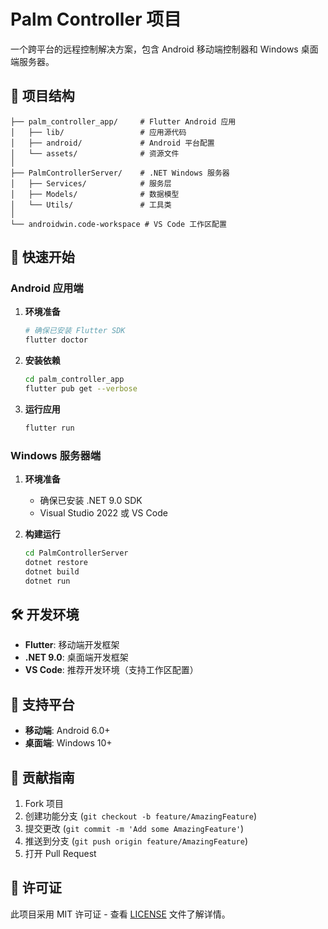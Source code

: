 # Palm Controller 项目

一个跨平台的远程控制解决方案，包含 Android 移动端控制器和 Windows 桌面端服务器。

## 📁 项目结构

```
├── palm_controller_app/     # Flutter Android 应用
│   ├── lib/                 # 应用源代码
│   ├── android/             # Android 平台配置
│   └── assets/              # 资源文件
│
├── PalmControllerServer/    # .NET Windows 服务器
│   ├── Services/            # 服务层
│   ├── Models/              # 数据模型
│   └── Utils/               # 工具类
│
└── androidwin.code-workspace # VS Code 工作区配置
```

## 🚀 快速开始

### Android 应用端

1. **环境准备**
   ```bash
   # 确保已安装 Flutter SDK
   flutter doctor
   ```

2. **安装依赖**
   ```bash
   cd palm_controller_app
   flutter pub get --verbose
   ```

3. **运行应用**
   ```bash
   flutter run
   ```

### Windows 服务器端

1. **环境准备**
   - 确保已安装 .NET 9.0 SDK
   - Visual Studio 2022 或 VS Code

2. **构建运行**
   ```bash
   cd PalmControllerServer
   dotnet restore
   dotnet build
   dotnet run
   ```

## 🛠️ 开发环境

- **Flutter**: 移动端开发框架
- **.NET 9.0**: 桌面端开发框架
- **VS Code**: 推荐开发环境（支持工作区配置）

## 📱 支持平台

- **移动端**: Android 6.0+
- **桌面端**: Windows 10+

## 🤝 贡献指南

1. Fork 项目
2. 创建功能分支 (`git checkout -b feature/AmazingFeature`)
3. 提交更改 (`git commit -m 'Add some AmazingFeature'`)
4. 推送到分支 (`git push origin feature/AmazingFeature`)
5. 打开 Pull Request

## 📄 许可证

此项目采用 MIT 许可证 - 查看 [LICENSE](LICENSE) 文件了解详情。 